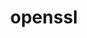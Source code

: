 ---
title: "openssl"
layout: cache
categories: [package, v0.21.2]
meta: {"versions": ["3.1.3"], "compilers": ["apple-clang@=15.0.0", "cce@=15.0.1", "gcc@=11.1.0", "gcc@=11.3.0", "gcc@=11.4.0", "gcc@=12.3.0", "gcc@=7.3.1", "gcc@=7.5.0", "gcc@=9.4.0", "oneapi@=2023.2.0"], "oss": ["amzn2", "rhel8", "ubuntu18.04", "ubuntu20.04", "ubuntu22.04", "ventura"], "platforms": ["darwin", "linux"], "targets": ["aarch64", "neoverse_n1", "neoverse_v1", "ppc64le", "x86_64_v3", "zen4"], "stacks": ["aws-isc", "aws-isc-aarch64", "build_systems", "data-vis-sdk", "e4s", "e4s-cray-rhel", "e4s-neoverse_v1", "e4s-oneapi", "e4s-power", "e4s-rocm-external", "ml-darwin-aarch64-mps", "ml-linux-x86_64-cpu", "ml-linux-x86_64-cuda", "ml-linux-x86_64-rocm", "radiuss", "radiuss-aws", "radiuss-aws-aarch64", "root", "tutorial"], "num_specs": 14, "num_specs_by_stack": {"root": 14, "ml-darwin-aarch64-mps": 1, "radiuss-aws-aarch64": 2, "aws-isc-aarch64": 2, "aws-isc": 1, "radiuss-aws": 1, "e4s-cray-rhel": 1, "build_systems": 1, "radiuss": 1, "e4s-neoverse_v1": 1, "e4s-power": 1, "data-vis-sdk": 1, "e4s-rocm-external": 1, "e4s": 1, "e4s-oneapi": 1, "ml-linux-x86_64-cuda": 1, "ml-linux-x86_64-cpu": 1, "ml-linux-x86_64-rocm": 1, "tutorial": 2}}
spec_details: [{"hash": "hc5vhudwlqckj6qysxfztcivzpoiv3mz", "compiler": "apple-clang@=15.0.0", "versions": ["3.1.3"], "os": "ventura", "platform": "darwin", "target": "aarch64", "variants": ["build_system=generic", "certs=mozilla", "~docs", "+shared"], "stacks": ["root", "ml-darwin-aarch64-mps"], "size": "-", "tarball": "https://binaries.spack.io/releases/v0.21.2/build_cache/darwin-ventura-aarch64/apple-clang-15.0.0/openssl-3.1.3/darwin-ventura-aarch64-apple-clang-15.0.0-openssl-3.1.3-hc5vhudwlqckj6qysxfztcivzpoiv3mz.spack"}, {"hash": "23hnmuavaqbboqrjcv3cgclx5igylbqu", "compiler": "gcc@=7.3.1", "versions": ["3.1.3"], "os": "amzn2", "platform": "linux", "target": "aarch64", "variants": ["build_system=generic", "certs=mozilla", "~docs", "+shared"], "stacks": ["root", "radiuss-aws-aarch64", "aws-isc-aarch64"], "size": "-", "tarball": "https://binaries.spack.io/releases/v0.21.2/build_cache/linux-amzn2-aarch64/gcc-7.3.1/openssl-3.1.3/linux-amzn2-aarch64-gcc-7.3.1-openssl-3.1.3-23hnmuavaqbboqrjcv3cgclx5igylbqu.spack"}, {"hash": "idzc2jyzcnpylxqms4ooluforv4mc26e", "compiler": "gcc@=7.3.1", "versions": ["3.1.3"], "os": "amzn2", "platform": "linux", "target": "x86_64_v3", "variants": ["build_system=generic", "certs=mozilla", "~docs", "+shared"], "stacks": ["root", "aws-isc", "radiuss-aws"], "size": "-", "tarball": "https://binaries.spack.io/releases/v0.21.2/build_cache/linux-amzn2-x86_64_v3/gcc-7.3.1/openssl-3.1.3/linux-amzn2-x86_64_v3-gcc-7.3.1-openssl-3.1.3-idzc2jyzcnpylxqms4ooluforv4mc26e.spack"}, {"hash": "symg6gpwdfkre2jphsyhcp4rr6vsonxr", "compiler": "gcc@=7.3.1", "versions": ["3.1.3"], "os": "amzn2", "platform": "linux", "target": "neoverse_n1", "variants": ["build_system=generic", "certs=mozilla", "~docs", "+shared"], "stacks": ["root", "radiuss-aws-aarch64", "aws-isc-aarch64"], "size": "-", "tarball": "https://binaries.spack.io/releases/v0.21.2/build_cache/linux-amzn2-neoverse_n1/gcc-7.3.1/openssl-3.1.3/linux-amzn2-neoverse_n1-gcc-7.3.1-openssl-3.1.3-symg6gpwdfkre2jphsyhcp4rr6vsonxr.spack"}, {"hash": "2v2sujbg5w36qhnjuct5gs2wayfxxkhi", "compiler": "cce@=15.0.1", "versions": ["3.1.3"], "os": "rhel8", "platform": "linux", "target": "zen4", "variants": ["build_system=generic", "certs=mozilla", "~docs", "+shared"], "stacks": ["root", "e4s-cray-rhel"], "size": "-", "tarball": "https://binaries.spack.io/releases/v0.21.2/build_cache/linux-rhel8-zen4/cce-15.0.1/openssl-3.1.3/linux-rhel8-zen4-cce-15.0.1-openssl-3.1.3-2v2sujbg5w36qhnjuct5gs2wayfxxkhi.spack"}, {"hash": "i7dl3uq4lad3dchztaghe2ae5vwiyloh", "compiler": "gcc@=7.5.0", "versions": ["3.1.3"], "os": "ubuntu18.04", "platform": "linux", "target": "x86_64_v3", "variants": ["build_system=generic", "certs=mozilla", "~docs", "+shared"], "stacks": ["root", "build_systems", "radiuss"], "size": "-", "tarball": "https://binaries.spack.io/releases/v0.21.2/build_cache/linux-ubuntu18.04-x86_64_v3/gcc-7.5.0/openssl-3.1.3/linux-ubuntu18.04-x86_64_v3-gcc-7.5.0-openssl-3.1.3-i7dl3uq4lad3dchztaghe2ae5vwiyloh.spack"}, {"hash": "lhxzq7awe3g4vvgmorxcikjxqesicckt", "compiler": "gcc@=11.4.0", "versions": ["3.1.3"], "os": "ubuntu20.04", "platform": "linux", "target": "neoverse_v1", "variants": ["build_system=generic", "certs=mozilla", "~docs", "+shared"], "stacks": ["root", "e4s-neoverse_v1"], "size": "-", "tarball": "https://binaries.spack.io/releases/v0.21.2/build_cache/linux-ubuntu20.04-neoverse_v1/gcc-11.4.0/openssl-3.1.3/linux-ubuntu20.04-neoverse_v1-gcc-11.4.0-openssl-3.1.3-lhxzq7awe3g4vvgmorxcikjxqesicckt.spack"}, {"hash": "uti5v3e2lstytu2mbwddhwtxqyd4tsli", "compiler": "gcc@=9.4.0", "versions": ["3.1.3"], "os": "ubuntu20.04", "platform": "linux", "target": "ppc64le", "variants": ["build_system=generic", "certs=mozilla", "~docs", "+shared"], "stacks": ["root", "e4s-power"], "size": "-", "tarball": "https://binaries.spack.io/releases/v0.21.2/build_cache/linux-ubuntu20.04-ppc64le/gcc-9.4.0/openssl-3.1.3/linux-ubuntu20.04-ppc64le-gcc-9.4.0-openssl-3.1.3-uti5v3e2lstytu2mbwddhwtxqyd4tsli.spack"}, {"hash": "6dwfwulhuzwuqg75ac2awqyoewzeplj2", "compiler": "gcc@=11.1.0", "versions": ["3.1.3"], "os": "ubuntu20.04", "platform": "linux", "target": "x86_64_v3", "variants": ["build_system=generic", "certs=mozilla", "~docs", "+shared"], "stacks": ["root", "data-vis-sdk"], "size": "-", "tarball": "https://binaries.spack.io/releases/v0.21.2/build_cache/linux-ubuntu20.04-x86_64_v3/gcc-11.1.0/openssl-3.1.3/linux-ubuntu20.04-x86_64_v3-gcc-11.1.0-openssl-3.1.3-6dwfwulhuzwuqg75ac2awqyoewzeplj2.spack"}, {"hash": "w3pryaf23dyuearysa7k6ha4gkhnhj4r", "compiler": "gcc@=11.4.0", "versions": ["3.1.3"], "os": "ubuntu20.04", "platform": "linux", "target": "x86_64_v3", "variants": ["build_system=generic", "certs=mozilla", "~docs", "+shared"], "stacks": ["root", "e4s-rocm-external", "e4s"], "size": "-", "tarball": "https://binaries.spack.io/releases/v0.21.2/build_cache/linux-ubuntu20.04-x86_64_v3/gcc-11.4.0/openssl-3.1.3/linux-ubuntu20.04-x86_64_v3-gcc-11.4.0-openssl-3.1.3-w3pryaf23dyuearysa7k6ha4gkhnhj4r.spack"}, {"hash": "ekahmhwslhrrleu2uarjaagi7sp3z4nk", "compiler": "oneapi@=2023.2.0", "versions": ["3.1.3"], "os": "ubuntu20.04", "platform": "linux", "target": "x86_64_v3", "variants": ["build_system=generic", "certs=mozilla", "~docs", "+shared"], "stacks": ["root", "e4s-oneapi"], "size": "-", "tarball": "https://binaries.spack.io/releases/v0.21.2/build_cache/linux-ubuntu20.04-x86_64_v3/oneapi-2023.2.0/openssl-3.1.3/linux-ubuntu20.04-x86_64_v3-oneapi-2023.2.0-openssl-3.1.3-ekahmhwslhrrleu2uarjaagi7sp3z4nk.spack"}, {"hash": "f4fjnzfek42dmqg7dtdog5nmm7oklele", "compiler": "gcc@=11.3.0", "versions": ["3.1.3"], "os": "ubuntu22.04", "platform": "linux", "target": "x86_64_v3", "variants": ["build_system=generic", "certs=mozilla", "~docs", "+shared"], "stacks": ["root", "ml-linux-x86_64-cuda", "ml-linux-x86_64-cpu", "ml-linux-x86_64-rocm"], "size": "-", "tarball": "https://binaries.spack.io/releases/v0.21.2/build_cache/linux-ubuntu22.04-x86_64_v3/gcc-11.3.0/openssl-3.1.3/linux-ubuntu22.04-x86_64_v3-gcc-11.3.0-openssl-3.1.3-f4fjnzfek42dmqg7dtdog5nmm7oklele.spack"}, {"hash": "35j7wvrf3jovxokjkzdrpv265sfrjwga", "compiler": "gcc@=11.4.0", "versions": ["3.1.3"], "os": "ubuntu22.04", "platform": "linux", "target": "x86_64_v3", "variants": ["build_system=generic", "certs=mozilla", "~docs", "+shared"], "stacks": ["root", "tutorial"], "size": "-", "tarball": "https://binaries.spack.io/releases/v0.21.2/build_cache/linux-ubuntu22.04-x86_64_v3/gcc-11.4.0/openssl-3.1.3/linux-ubuntu22.04-x86_64_v3-gcc-11.4.0-openssl-3.1.3-35j7wvrf3jovxokjkzdrpv265sfrjwga.spack"}, {"hash": "v7jc5lqmddus6h3u2fuxjf4j3olk42k3", "compiler": "gcc@=12.3.0", "versions": ["3.1.3"], "os": "ubuntu22.04", "platform": "linux", "target": "x86_64_v3", "variants": ["build_system=generic", "certs=mozilla", "~docs", "+shared"], "stacks": ["root", "tutorial"], "size": "-", "tarball": "https://binaries.spack.io/releases/v0.21.2/build_cache/linux-ubuntu22.04-x86_64_v3/gcc-12.3.0/openssl-3.1.3/linux-ubuntu22.04-x86_64_v3-gcc-12.3.0-openssl-3.1.3-v7jc5lqmddus6h3u2fuxjf4j3olk42k3.spack"}]
---